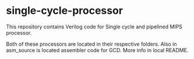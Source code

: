 # single-cycle-processor
This repository contains Verilog code for Single cycle and pipelined MIPS processor.

Both of these processors are located in their respective folders. Also in asm_source is located assembler code for GCD. More info in local README.
